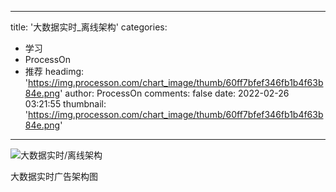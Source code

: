 
---
title: '大数据实时_离线架构'
categories: 
 - 学习
 - ProcessOn
 - 推荐
headimg: 'https://img.processon.com/chart_image/thumb/60ff7bfef346fb1b4f63b84e.png'
author: ProcessOn
comments: false
date: 2022-02-26 03:21:55
thumbnail: 'https://img.processon.com/chart_image/thumb/60ff7bfef346fb1b4f63b84e.png'
---

<div>   
<img class="thumb" alt="大数据实时/离线架构" src="https://img.processon.com/chart_image/thumb/60ff7bfef346fb1b4f63b84e.png" referrerpolicy="no-referrer">
<p>大数据实时广告架构图</p>  
</div>
            
